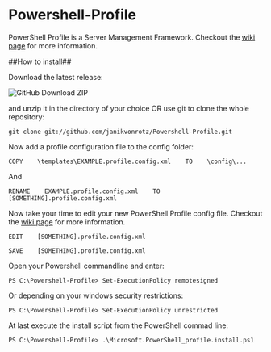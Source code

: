 Powershell-Profile
==================

PowerShell Profile is a Server Management Framework.
Checkout the [wiki page](https://github.com/janikvonrotz/Powershell-Profile/wiki) for more information.

##How to install##

Download the latest release:

![GitHub Download ZIP](https://raw.github.com/janikvonrotz/Powershell-Profile/master/doc/GitHub%20Download%20ZIP.png)

and unzip it in the directory of your choice OR use git to clone the whole repository:

	git clone git://github.com/janikvonrotz/Powershell-Profile.git

Now add a profile configuration file to the config folder:

	COPY    \templates\EXAMPLE.profile.config.xml    TO    \config\... 
	
And
	
	RENAME    EXAMPLE.profile.config.xml    TO    [SOMETHING].profile.config.xml

Now take your time to edit your new PowerShell Profile config file.
Checkout the [wiki page](https://github.com/janikvonrotz/Powershell-Profile/wiki#custom-features) for more information.

	EDIT    [SOMETHING].profile.config.xml

	SAVE    [SOMETHING].profile.config.xml
	
Open your Powershell commandline and enter:

	PS C:\Powershell-Profile> Set-ExecutionPolicy remotesigned
	
Or depending on your windows security restrictions:
	
	PS C:\Powershell-Profile> Set-ExecutionPolicy unrestricted

At last execute the install script from the PowerShell commad line:

	PS C:\Powershell-Profile> .\Microsoft.PowerShell_profile.install.ps1

